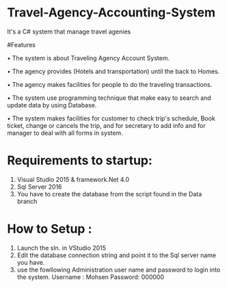 # Travel-Agency-Accounting-System
It's a C# system that manage travel agenies

#Features 

• The system is about Traveling Agency Account System.

• The agency provides (Hotels and transportation) until the back to Homes.

• The agency makes facilities for people to do the traveling transactions.

• The system use programming technique that make easy to search and update data by using Database.

• The system makes facilities for customer to check trip's schedule, Book ticket, change or cancels the trip, and for secretary to add info and for manager to deal with all forms in system.
 
# Requirements to startup:

1) Visual Studio 2015 & framework.Net 4.0
2) Sql Server 2016
3) You have to create the database from the script found in the Data branch 

# How to Setup :
1) Launch the sln. in VStudio 2015
3) Edit the database connection string and point it to the Sql server name you have. 
2) use the fowllowing Administration user name and password to login into the system. 
   Username : Mohsen
   Password:  000000
